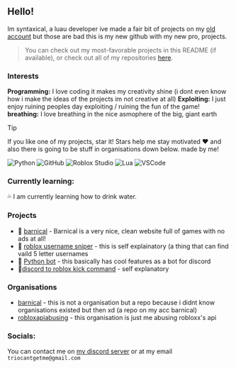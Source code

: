 ## Hello!

Im syntaxical, a luau developer ive made a fair bit of projects on my [old account](github.com/tropxzz) but those are bad this is my new github with my new pro, projects.
> You can check out my most-favorable projects in this README (if available), or check out all of my repositories [here](https://github.com/xxpwnxxx420lord?tab=repositories).

### Interests
**Programming:** I love coding it makes my creativity shine (i dont even know how i make the ideas of the projects im not creative at all)
**Exploiting:** I just enjoy ruining peoples day exploiting / ruining the fun of the game!
**breathing:** I love breathing in the nice asmophere of the big, giant earth
> [!TIP]
> If you like one of my projects, star it! Stars help me stay motivated ❤️
> and also there is going to be stuff in organisations down below. made by me!

![Python](https://img.shields.io/badge/python-3670A0?style=for-the-badge&logo=python&logoColor=ffdd54)
![GitHub](https://img.shields.io/badge/github-%23121011.svg?style=for-the-badge&logo=github&logoColor=white)
![Roblox Studio](https://img.shields.io/badge/roblox%20studio-%23F7DF1E.svg?style=for-the-badge&logo=roblox&logoColor=black)
![Lua](https://img.shields.io/badge/lua-%232C2D72.svg?style=for-the-badge&logo=lua&logoColor=white)
![VSCode](https://img.shields.io/badge/VSCode-007ACC?style=for-the-badge&logo=visual-studio-code&logoColor=white)

### Currently learning:
💦 I am currently learning how to drink water.


### Projects
- 🍫 [barnical](https://barnical.github.io) - Barnical is a very nice, clean website full of games with no ads at all!
- 🔫 [roblox username sniper](https://github.com/abusingroblox/5-letter-name-sniper) - this is self explainatory (a thing that can find vaild 5 letter usernames
- 🤖 [Python bot](https://github.com/xxpwnxxx420lord/python-bot) - this basically has cool features as a bot for discord
- 🦵[discord to roblox kick command](https://github.com/xxpwnxxx420lord/discord-to-roblox-kicking/tree/main) - self explanatory
### Organisations
- [barnical](https://github.com/barnical/barnical.github.io) - this is not a organisation but a repo because i didnt know organisations existed but then xd (a repo on my acc barnical)
- [robloxapiabusing](https://github.com/abusingroblox) - this organisation is just me abusing robloxx's api
### Socials:
You can contact me on [my discord server](https://discord.gg/MN8tAa5Ben) or at my email ```triocantgetme@gmail.com```
